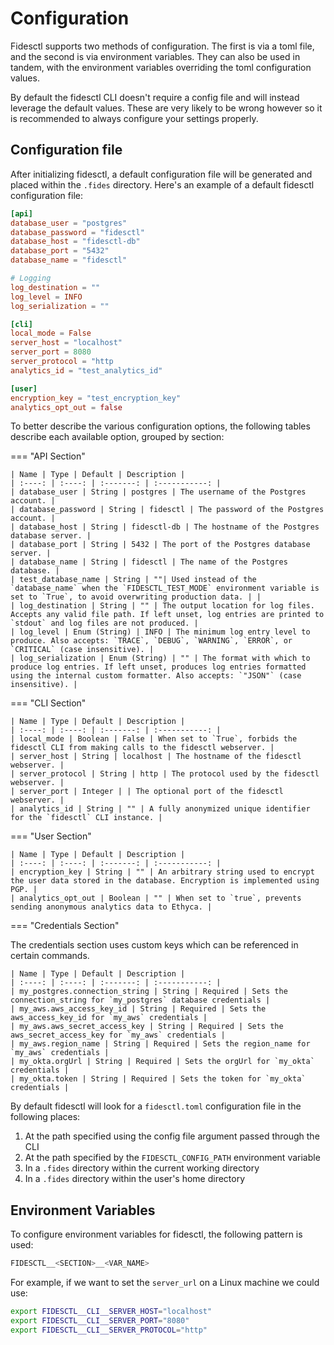 # Configuration

Fidesctl supports two methods of configuration. The first is via a toml file, and the second is via environment variables. They can also be used in tandem, with the environment variables overriding the toml configuration values.

By default the fidesctl CLI doesn't require a config file and will instead leverage the default values. These are very likely to be wrong however so it is recommended to always configure your settings properly.


## Configuration file

After initializing fidesctl, a default configuration file will be generated and placed within the `.fides` directory. Here's an example of a default fidesctl configuration file:



```toml title="fidesctl.toml"
[api]
database_user = "postgres"
database_password = "fidesctl"
database_host = "fidesctl-db"
database_port = "5432"
database_name = "fidesctl"

# Logging
log_destination = ""
log_level = INFO
log_serialization = ""

[cli]
local_mode = False
server_host = "localhost"
server_port = 8080
server_protocol = "http
analytics_id = "test_analytics_id"

[user]
encryption_key = "test_encryption_key"
analytics_opt_out = false
```

To better describe the various configuration options, the following tables describe each available option, grouped by section:

=== "API Section"

    | Name | Type | Default | Description |
    | :----: | :----: | :-------: | :-----------: |
    | database_user | String | postgres | The username of the Postgres account. |
    | database_password | String | fidesctl | The password of the Postgres account. |
    | database_host | String | fidesctl-db | The hostname of the Postgres database server. |
    | database_port | String | 5432 | The port of the Postgres database server. |
    | database_name | String | fidesctl | The name of the Postgres database. |
    | test_database_name | String | ""| Used instead of the `database_name` when the `FIDESCTL_TEST_MODE` environment variable is set to `True`, to avoid overwriting production data. | |
    | log_destination | String | "" | The output location for log files. Accepts any valid file path. If left unset, log entries are printed to `stdout` and log files are not produced. |
    | log_level | Enum (String) | INFO | The minimum log entry level to produce. Also accepts: `TRACE`, `DEBUG`, `WARNING`, `ERROR`, or `CRITICAL` (case insensitive). |
    | log_serialization | Enum (String) | "" | The format with which to produce log entries. If left unset, produces log entries formatted using the internal custom formatter. Also accepts: `"JSON"` (case insensitive). |

=== "CLI Section"

    | Name | Type | Default | Description |
    | :----: | :----: | :-------: | :-----------: |
    | local_mode | Boolean | False | When set to `True`, forbids the fidesctl CLI from making calls to the fidesctl webserver. |
    | server_host | String | localhost | The hostname of the fidesctl webserver. |
    | server_protocol | String | http | The protocol used by the fidesctl webserver. |
    | server_port | Integer | | The optional port of the fidesctl webserver. |
    | analytics_id | String | "" | A fully anonymized unique identifier for the `fidesctl` CLI instance. |

=== "User Section"

    | Name | Type | Default | Description |
    | :----: | :----: | :-------: | :-----------: |
    | encryption_key | String | "" | An arbitrary string used to encrypt the user data stored in the database. Encryption is implemented using PGP. |
    | analytics_opt_out | Boolean | "" | When set to `true`, prevents sending anonymous analytics data to Ethyca. |


=== "Credentials Section"

The credentials section uses custom keys which can be referenced in certain commands. 

    | Name | Type | Default | Description |
    | :----: | :----: | :-------: | :-----------: |
    | my_postgres.connection_string | String | Required | Sets the connection_string for `my_postgres` database credentials |
    | my_aws.aws_access_key_id | String | Required | Sets the aws_access_key_id for `my_aws` credentials |
    | my_aws.aws_secret_access_key | String | Required | Sets the aws_secret_access_key for `my_aws` credentials |
    | my_aws.region_name | String | Required | Sets the region_name for `my_aws` credentials |
    | my_okta.orgUrl | String | Required | Sets the orgUrl for `my_okta` credentials |
    | my_okta.token | String | Required | Sets the token for `my_okta` credentials |

By default fidesctl will look for a `fidesctl.toml` configuration file in the following places:

1. At the path specified using the config file argument passed through the CLI
1. At the path specified by the `FIDESCTL_CONFIG_PATH` environment variable
1. In a `.fides` directory within the current working directory
1. In a `.fides` directory within the user's home directory

## Environment Variables

To configure environment variables for fidesctl, the following pattern is used:

```sh
FIDESCTL__<SECTION>__<VAR_NAME>
```

For example, if we want to set the `server_url` on a Linux machine we could use:

```sh
export FIDESCTL__CLI__SERVER_HOST="localhost"
export FIDESCTL__CLI__SERVER_PORT="8080"
export FIDESCTL__CLI__SERVER_PROTOCOL="http"
```
